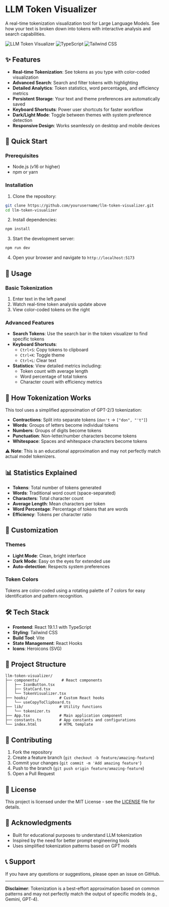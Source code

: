 # LLM Token Visualizer

A real-time tokenization visualization tool for Large Language Models. See how your text is broken down into tokens with interactive analysis and search capabilities.

![LLM Token Visualizer](https://img.shields.io/badge/React-19.1.1-blue?style=flat-square&logo=react)
![TypeScript](https://img.shields.io/badge/TypeScript-5.0-blue?style=flat-square&logo=typescript)
![Tailwind CSS](https://img.shields.io/badge/Tailwind-CSS-38B2AC?style=flat-square&logo=tailwind-css)

## ✨ Features

- **Real-time Tokenization**: See tokens as you type with color-coded visualization
- **Advanced Search**: Search and filter tokens with highlighting
- **Detailed Analytics**: Token statistics, word percentages, and efficiency metrics
- **Persistent Storage**: Your text and theme preferences are automatically saved
- **Keyboard Shortcuts**: Power user shortcuts for faster workflow
- **Dark/Light Mode**: Toggle between themes with system preference detection
- **Responsive Design**: Works seamlessly on desktop and mobile devices

## 🚀 Quick Start

### Prerequisites
- Node.js (v16 or higher)
- npm or yarn

### Installation

1. Clone the repository:
```bash
git clone https://github.com/yourusername/llm-token-visualizer.git
cd llm-token-visualizer
```

2. Install dependencies:
```bash
npm install
```

3. Start the development server:
```bash
npm run dev
```

4. Open your browser and navigate to `http://localhost:5173`

## 🎯 Usage

### Basic Tokenization
1. Enter text in the left panel
2. Watch real-time token analysis update above
3. View color-coded tokens on the right

### Advanced Features
- **Search Tokens**: Use the search bar in the token visualizer to find specific tokens
- **Keyboard Shortcuts**:
  - `Ctrl+S`: Copy tokens to clipboard
  - `Ctrl+K`: Toggle theme
  - `Ctrl+L`: Clear text
- **Statistics**: View detailed metrics including:
  - Token count with average length
  - Word percentage of total tokens
  - Character count with efficiency metrics

## 🔧 How Tokenization Works

This tool uses a simplified approximation of GPT-2/3 tokenization:

- **Contractions**: Split into separate tokens (`don't` → `["don", "'t"]`)
- **Words**: Groups of letters become individual tokens
- **Numbers**: Groups of digits become tokens
- **Punctuation**: Non-letter/number characters become tokens
- **Whitespace**: Spaces and whitespace characters become tokens

⚠️ **Note**: This is an educational approximation and may not perfectly match actual model tokenizers.

## 📊 Statistics Explained

- **Tokens**: Total number of tokens generated
- **Words**: Traditional word count (space-separated)
- **Characters**: Total character count
- **Average Length**: Mean characters per token
- **Word Percentage**: Percentage of tokens that are words
- **Efficiency**: Tokens per character ratio

## 🎨 Customization

### Themes
- **Light Mode**: Clean, bright interface
- **Dark Mode**: Easy on the eyes for extended use
- **Auto-detection**: Respects system preferences

### Token Colors
Tokens are color-coded using a rotating palette of 7 colors for easy identification and pattern recognition.

## 🛠️ Tech Stack

- **Frontend**: React 19.1.1 with TypeScript
- **Styling**: Tailwind CSS
- **Build Tool**: Vite
- **State Management**: React Hooks
- **Icons**: Heroicons (SVG)

## 📁 Project Structure

```
llm-token-visualizer/
├── components/          # React components
│   ├── IconButton.tsx
│   ├── StatCard.tsx
│   └── TokenVisualizer.tsx
├── hooks/              # Custom React hooks
│   └── useCopyToClipboard.ts
├── lib/                # Utility functions
│   └── tokenizer.ts
├── App.tsx             # Main application component
├── constants.ts        # App constants and configurations
└── index.html          # HTML template
```

## 🤝 Contributing

1. Fork the repository
2. Create a feature branch (`git checkout -b feature/amazing-feature`)
3. Commit your changes (`git commit -m 'Add amazing feature'`)
4. Push to the branch (`git push origin feature/amazing-feature`)
5. Open a Pull Request

## 📝 License

This project is licensed under the MIT License - see the [LICENSE](LICENSE) file for details.

## 🙏 Acknowledgments

- Built for educational purposes to understand LLM tokenization
- Inspired by the need for better prompt engineering tools
- Uses simplified tokenization patterns based on GPT models

## 📞 Support

If you have any questions or suggestions, please open an issue on GitHub.

---

**Disclaimer**: Tokenization is a best-effort approximation based on common patterns and may not perfectly match the output of specific models (e.g., Gemini, GPT-4).

